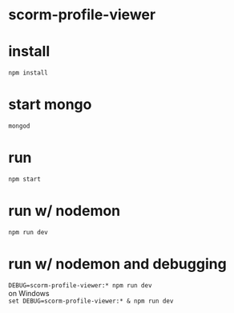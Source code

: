 # scorm-profile-viewer

# install
`npm install`

# start mongo
`mongod`

# run
`npm start`

# run w/ nodemon
`npm run dev`

# run w/ nodemon and debugging
`DEBUG=scorm-profile-viewer:* npm run dev`  
on Windows  
`set DEBUG=scorm-profile-viewer:* & npm run dev`
